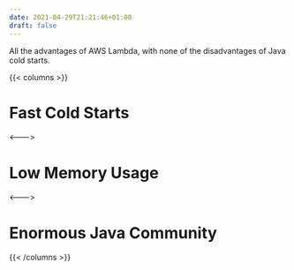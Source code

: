 ```yaml
---
date: 2021-04-29T21:21:46+01:00
draft: false
---
```


All the advantages of AWS Lambda, with none of the disadvantages of Java cold starts.

{{< columns >}} 
# Fast Cold Starts

<--->

# Low Memory Usage

<--->

# Enormous Java Community

{{< /columns >}}
